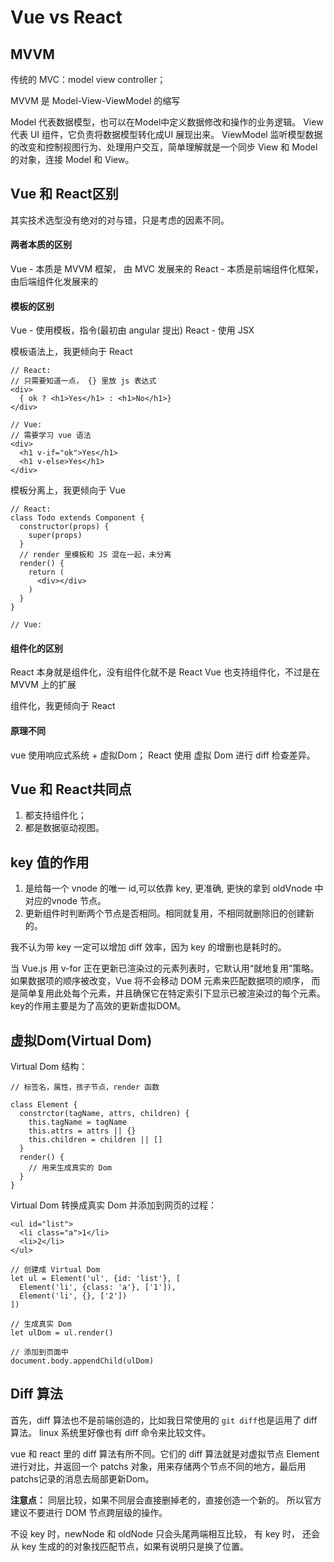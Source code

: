 # Vue vs React

## MVVM

传统的 MVC：model view controller；

MVVM 是 Model-View-ViewModel 的缩写

Model 代表数据模型，也可以在Model中定义数据修改和操作的业务逻辑。
View 代表 UI 组件，它负责将数据模型转化成UI 展现出来。
ViewModel 监听模型数据的改变和控制视图行为、处理用户交互，简单理解就是一个同步 View 和 Model的对象，连接 Model 和 View。

## Vue 和 React区别

其实技术选型没有绝对的对与错，只是考虑的因素不同。

#### 两者本质的区别

Vue - 本质是 MVVM 框架， 由 MVC 发展来的
React - 本质是前端组件化框架，由后端组件化发展来的

#### 模板的区别
Vue - 使用模板，指令(最初由 angular 提出)
React - 使用 JSX

模板语法上，我更倾向于 React
```
// React:
// 只需要知道一点， {} 里放 js 表达式
<div>
  { ok ? <h1>Yes</h1> : <h1>No</h1>}
</div>

// Vue:
// 需要学习 vue 语法
<div>
  <h1 v-if="ok">Yes</h1>
  <h1 v-else>Yes</h1>
</div>
```

模板分离上，我更倾向于 Vue
```
// React:
class Todo extends Component {
  constructor(props) {
    super(props)
  }
  // render 里模板和 JS 混在一起，未分离
  render() {
    return (
      <div></div>
    )
  }
}

// Vue:

```

#### 组件化的区别

React 本身就是组件化，没有组件化就不是 React
Vue 也支持组件化，不过是在 MVVM 上的扩展

组件化，我更倾向于 React

#### 原理不同

vue 使用响应式系统 + 虚拟Dom；
React 使用 虚拟 Dom 进行 diff 检查差异。

## Vue 和 React共同点

1. 都支持组件化；
2. 都是数据驱动视图。


## key 值的作用
 
1. 是给每一个 vnode 的唯一 id,可以依靠 key, 更准确, 更快的拿到 oldVnode 中对应的vnode 节点。
2. 更新组件时判断两个节点是否相同。相同就复用，不相同就删除旧的创建新的。

我不认为带 key 一定可以增加 diff 效率，因为 key 的增删也是耗时的。

当 Vue.js 用 v-for 正在更新已渲染过的元素列表时，它默认用“就地复用”策略。
如果数据项的顺序被改变，Vue 将不会移动 DOM 元素来匹配数据项的顺序，
而是简单复用此处每个元素，并且确保它在特定索引下显示已被渲染过的每个元素。
key的作用主要是为了高效的更新虚拟DOM。

## 虚拟Dom(Virtual Dom)

Virtual Dom 结构：
```
// 标签名，属性，孩子节点，render 函数

class Element {
  constrctor(tagName, attrs, children) {
    this.tagName = tagName
    this.attrs = attrs || {}
    this.children = children || []
  }
  render() {
    // 用来生成真实的 Dom
  }
}

```

Virtual Dom 转换成真实 Dom 并添加到网页的过程：
```
<ul id="list">
  <li class="a">1</li>
  <li>2</li>
</ul>

// 创建成 Virtual Dom
let ul = Element('ul', {id: 'list'}, [
  Element('li', {class: 'a'}, ['1']),
  Element('li', {}, ['2'])
])

// 生成真实 Dom
let ulDom = ul.render()

// 添加到页面中
document.body.appendChild(ulDom)
```

## Diff 算法

首先，diff 算法也不是前端创造的，比如我日常使用的 `git diff`也是运用了 diff 算法。
linux 系统里好像也有 diff 命令来比较文件。

vue 和 react 里的 diff 算法有所不同。它们的 diff 算法就是对虚拟节点 Element 进行对比，并返回一个 patchs 对象，用来存储两个节点不同的地方，最后用patchs记录的消息去局部更新Dom。

**注意点：**
同层比较，如果不同层会直接删掉老的，直接创造一个新的。
所以官方建议不要进行 DOM 节点跨层级的操作。

不设 key 时，newNode 和 oldNode 只会头尾两端相互比较，
有 key 时， 还会从 key 生成的的对象找匹配节点，如果有说明只是换了位置。
